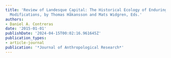 ```yaml
---
title: 'Review of Landesque Capital: The Historical Ecology of Enduring Landscape
  Modifications, by Thomas Håkansson and Mats Widgren, Eds.'
authors:
- Daniel A. Contreras
date: '2015-01-01'
publishDate: '2024-04-15T00:02:16.961645Z'
publication_types:
- article-journal
publication: '*Journal of Anthropological Research*'
---
```

